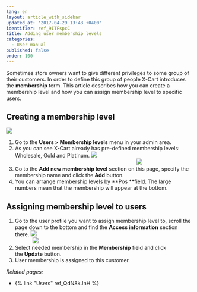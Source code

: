```yaml
---
lang: en
layout: article_with_sidebar
updated_at: '2017-04-29 13:43 +0400'
identifier: ref_9ITFspcC
title: Adding user membership levels
categories:
  - User manual
published: false
order: 100
---
```



Sometimes store owners want to give different privileges to some group of their customers. In order to define this group of people X-Cart introduces the **membership** term. This article describes how you can create a membership level and how you can assign membership level to specific users.

## Creating a membership level

![]({{site.baseurl}}/attachments/6389796/6586429.png)

1.  Go to the **Users > Membership levels** menu in your admin area.
2.  As you can see X-Cart already has pre-defined membership levels: Wholesale, Gold and Platinum.
    ![]({{site.baseurl}}/attachments/6389796/6586432.png)
                                                                                                                                                       ![]({{site.baseurl}}/attachments/6389796/6586434.png)
3.  Go to the **Add new membership level** section on this page, specify the membership name and click the **Add** button.
4.  You can arrange membership levels by **Pos **field. The large numbers mean that the membership will appear at the bottom.

## Assigning membership level to users

1.  Go to the user profile you want to assign membership level to, scroll the page down to the bottom and find the **Access information** section there.
    ![]({{site.baseurl}}/attachments/6389796/6586435.png)
                                                                                                                          ![]({{site.baseurl}}/attachments/6389796/6586436.png)
2.  Select needed membership in the **Membership** field and click the **Update** button.
3.  User membership is assigned to this customer.


_Related pages:_

*   {% link "Users" ref_QdN8kJnH %}
